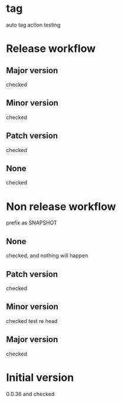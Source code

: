 # tag
auto tag action testing

# Release workflow
## Major version

checked

## Minor version

checked

## Patch version

checked

## None

checked

# Non release workflow

prefix as SNAPSHOT

## None

checked, and nothing will happen

## Patch version

checked 

## Minor version

checked test re head

## Major version

checked
# Initial version

0.0.36 and checked